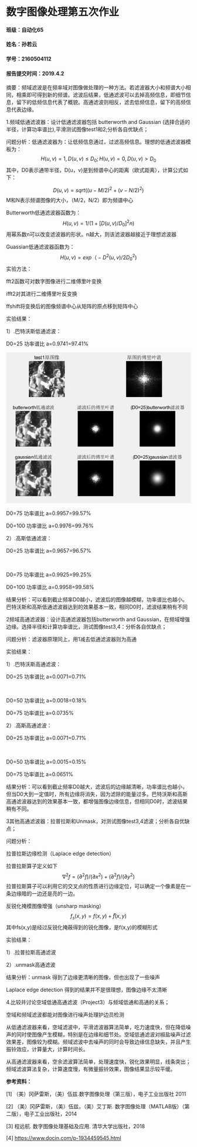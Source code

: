 # 数字图像处理第五次作业



#### 班级：自动化65

#### 姓名：孙若云

#### 学号：2160504112

#### 报告提交时间：2019.4.2



摘要：频域滤波是在频率域对图像做处理的一种方法。若滤波器大小和频谱大小相同，相乘即可得到新的频谱。滤波后结果，低通滤波可以去掉高频信息，即细节信息，留下的低频信息代表了概貌。高通滤波则相反，滤去低频信息，留下的高频信息代表边缘。



1.频域低通滤波器：设计低通滤波器包括 butterworth and Gaussian (选择合适的半径，计算功率谱比),平滑测试图像test1和2;分析各自优缺点；

问题分析：低通滤波器为：让低频信息通过，过滤高频信息。理想的低通滤波器模板为：
$$
H(u,v)=1, D(u,v)≤D_0;  
       H(u,v)=0,   D(u,v)>D_0
$$
其中，D0表示通带半径，D(u，v)是到频谱中心的距离（欧式距离），计算公式如下：

 
$$
D(u,v)=sqrt((u-M/2)^2+(v-N/2)^2)
$$
 M和N表示频谱图像的大小，（M/2，N/2）即为频谱中心

Butterworth低通滤波器函数为：
$$
H(u,v)=1/(1+[D(u,v)/D_0]^2n)
$$
用幂系数n可以改变滤波器的形状。n越大，则该滤波器越接近于理想滤波器

Guassian低通滤波器函数为：
$$
H(u,v)=exp（-D^2(u,v)/2D^2_0)
$$
实验方法：

fft2函数可对数字图像进行二维傅里叶变换

ifft2对其进行二维傅里叶反变换

ffshift将变换后的图像频谱中心从矩阵的原点移到矩阵中心

实验结果：

1）.巴特沃斯低通滤波：

 D0=25    功率谱比 a=0.9741=97.41%

![1](https://github.com/2160504112/hw5/blob/master/1-1-1.JPG)

 D0=75     功率谱比 a=0.9957=99.57%



D0=100     功率谱比 a=0.9976=99.76%



2）.高斯低通滤波：

 D0=25    功率谱比 a=0.9657=96.57%

![]()

 D0=75     功率谱比 a=0.9925=99.25%



D0=100     功率谱比 a=0.9958=99.58%



结果分析：可以看到截止频率D0越小，滤波后的图像越模糊，功率谱比也越小。巴特沃斯和高斯低通滤波器达到的效果基本一致，相同D0时，滤波结果稍有不同



2频域高通滤波器：设计高通滤波器包括butterworth and Gaussian，在频域增强边缘。选择半径和计算功率谱比，测试图像test3,4：分析各自优缺点；

问题分析：滤波器原理同上，用1减去低通滤波器则为高通

实验结果：

1）.巴特沃斯高通滤波：

 D0=25    功率谱比 a=0.0071=0.71%

![]()

 D0=50     功率谱比 a=0.0018=0.18%



D0=75     功率谱比 a=0.0735%



2）.高斯高通滤波：

 D0=25    功率谱比 a=0.0071=0.71%

![]()

 D0=50     功率谱比 a=0.0015=0.15%



D0=75     功率谱比 a=0.0651%



结果分析：可以看到截止频率D0越大，滤波后的边缘越清晰，功率谱比也越小，但当D0大到一定值时，所有边缘将消失，因为滤除的能量过多。巴特沃斯和高斯高通滤波器达到的效果基本一致，都增强图像边缘信息，但相同D0时，滤波结果稍有不同。



3其他高通滤波器：拉普拉斯和Unmask，对测试图像test3,4滤波；分析各自优缺点；

问题分析：

拉普拉斯边缘检测（Laplace edge detection）

拉普拉斯算子定义如下
$$
∇^2 f=(∂^2 f)/(∂x^2 )+(∂^2 f)/(∂y^2 )
$$
拉普拉斯算子可以利用它的交叉点的性质进行边缘定位，可以确定一个像素是在一条边缘暗的一边还是亮的一边。

反锐化掩模图像增强（unsharp masking）
$$
f_s (x,y)=f(x,y)+f ̅(x,y)
$$
其中fs(x,y)是经过反锐化掩蔽得到的锐化图像，是f(x,y)的模糊形式

实验结果：

1）.拉普拉斯高通滤波



2）.unmask高通滤波



结果分析：unmask 得到了边缘更清晰的图像，但也出现了一些噪声

Laplace edge detection 得到的结果并不是很理想，图像边缘不太清晰



4.比较并讨论空域低通高通滤波（Project3）与频域低通和高通的关系；

空域和频域滤波都能对图像进行噪声处理护边员检测

从低通滤波器来看，空域滤波中，平滑滤波器算法简单，吃力速度快，但在降低噪声的同时使图像产生模糊，特别是在边缘和细节处。空域低通滤波对椒盐噪声过滤效果差，图像较为模糊。频域滤波中去噪声的同时会导致边缘信息缺失，并且产生振铃效应，计算量大，计算时间长。

从高通滤波器来看，空余滤波算法简单，处理速度快，锐化效果明显，线条突出；频域滤波算法复杂，计算速度慢，有微量振铃效果，图像结果显示较平缓。



**参考资料：**

[1] （美）冈萨雷斯，（美）伍兹.数字图像处理（第三版），电子工业出版社 2011

[2] （美）冈萨雷斯，（美）伍兹，（美）艾丁斯. 数字图像处理（MATLAB版）（第二版），电子工业出版社，2014

[3] 程远航. 数字图像处理基础及应用. 清华大学出版社，2018

[4] https://www.docin.com/p-1934459545.html

